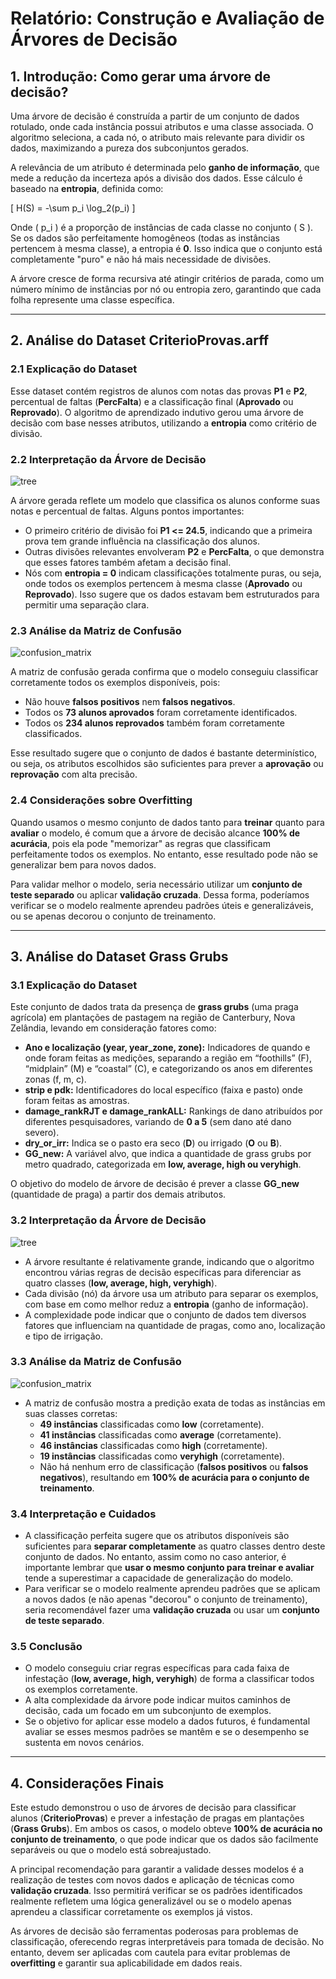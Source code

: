 # Relatório: Construção e Avaliação de Árvores de Decisão

## 1. Introdução: Como gerar uma árvore de decisão?

Uma árvore de decisão é construída a partir de um conjunto de dados rotulado, onde cada instância possui atributos e uma classe associada. O algoritmo seleciona, a cada nó, o atributo mais relevante para dividir os dados, maximizando a pureza dos subconjuntos gerados.

A relevância de um atributo é determinada pelo **ganho de informação**, que mede a redução da incerteza após a divisão dos dados. Esse cálculo é baseado na **entropia**, definida como:

\[
H(S) = -\sum p_i \log_2(p_i)
\]

Onde \( p_i \) é a proporção de instâncias de cada classe no conjunto \( S \). Se os dados são perfeitamente homogêneos (todas as instâncias pertencem à mesma classe), a entropia é **0**. Isso indica que o conjunto está completamente "puro" e não há mais necessidade de divisões.

A árvore cresce de forma recursiva até atingir critérios de parada, como um número mínimo de instâncias por nó ou entropia zero, garantindo que cada folha represente uma classe específica.

---

## 2. Análise do Dataset **CriterioProvas.arff**

### 2.1 Explicação do Dataset

Esse dataset contém registros de alunos com notas das provas **P1** e **P2**, percentual de faltas (**PercFalta**) e a classificação final (**Aprovado** ou **Reprovado**). O algoritmo de aprendizado indutivo gerou uma árvore de decisão com base nesses atributos, utilizando a **entropia** como critério de divisão.

### 2.2 Interpretação da Árvore de Decisão

![tree](https://raw.githubusercontent.com/gb-cs-rt/aprendizado_indutivo_cc7711/refs/heads/main/criterio_provas/tree.png)

A árvore gerada reflete um modelo que classifica os alunos conforme suas notas e percentual de faltas. Alguns pontos importantes:

- O primeiro critério de divisão foi **P1 <= 24.5**, indicando que a primeira prova tem grande influência na classificação dos alunos.
- Outras divisões relevantes envolveram **P2** e **PercFalta**, o que demonstra que esses fatores também afetam a decisão final.
- Nós com **entropia = 0** indicam classificações totalmente puras, ou seja, onde todos os exemplos pertencem à mesma classe (**Aprovado** ou **Reprovado**). Isso sugere que os dados estavam bem estruturados para permitir uma separação clara.

### 2.3 Análise da Matriz de Confusão

![confusion_matrix](https://raw.githubusercontent.com/gb-cs-rt/aprendizado_indutivo_cc7711/refs/heads/main/criterio_provas/confusion_matrix.png)

A matriz de confusão gerada confirma que o modelo conseguiu classificar corretamente todos os exemplos disponíveis, pois:

- Não houve **falsos positivos** nem **falsos negativos**.
- Todos os **73 alunos aprovados** foram corretamente identificados.
- Todos os **234 alunos reprovados** também foram corretamente classificados.

Esse resultado sugere que o conjunto de dados é bastante determinístico, ou seja, os atributos escolhidos são suficientes para prever a **aprovação** ou **reprovação** com alta precisão.

### 2.4 Considerações sobre Overfitting

Quando usamos o mesmo conjunto de dados tanto para **treinar** quanto para **avaliar** o modelo, é comum que a árvore de decisão alcance **100% de acurácia**, pois ela pode "memorizar" as regras que classificam perfeitamente todos os exemplos. No entanto, esse resultado pode não se generalizar bem para novos dados.

Para validar melhor o modelo, seria necessário utilizar um **conjunto de teste separado** ou aplicar **validação cruzada**. Dessa forma, poderíamos verificar se o modelo realmente aprendeu padrões úteis e generalizáveis, ou se apenas decorou o conjunto de treinamento.

---

## 3. Análise do Dataset **Grass Grubs**

### 3.1 Explicação do Dataset

Este conjunto de dados trata da presença de **grass grubs** (uma praga agrícola) em plantações de pastagem na região de Canterbury, Nova Zelândia, levando em consideração fatores como:

- **Ano e localização (year, year_zone, zone):** Indicadores de quando e onde foram feitas as medições, separando a região em “foothills” (F), “midplain” (M) e “coastal” (C), e categorizando os anos em diferentes zonas (f, m, c).
- **strip e pdk:** Identificadores do local específico (faixa e pasto) onde foram feitas as amostras.
- **damage_rankRJT e damage_rankALL:** Rankings de dano atribuídos por diferentes pesquisadores, variando de **0 a 5** (sem dano até dano severo).
- **dry_or_irr:** Indica se o pasto era seco (**D**) ou irrigado (**O** ou **B**).
- **GG_new:** A variável alvo, que indica a quantidade de grass grubs por metro quadrado, categorizada em **low, average, high ou veryhigh**.

O objetivo do modelo de árvore de decisão é prever a classe **GG_new** (quantidade de praga) a partir dos demais atributos.

### 3.2 Interpretação da Árvore de Decisão

![tree](https://raw.githubusercontent.com/gb-cs-rt/aprendizado_indutivo_cc7711/refs/heads/main/grub_damage/tree.png)

- A árvore resultante é relativamente grande, indicando que o algoritmo encontrou várias regras de decisão específicas para diferenciar as quatro classes (**low, average, high, veryhigh**).
- Cada divisão (nó) da árvore usa um atributo para separar os exemplos, com base em como melhor reduz a **entropia** (ganho de informação).
- A complexidade pode indicar que o conjunto de dados tem diversos fatores que influenciam na quantidade de pragas, como ano, localização e tipo de irrigação.

### 3.3 Análise da Matriz de Confusão

![confusion_matrix](https://raw.githubusercontent.com/gb-cs-rt/aprendizado_indutivo_cc7711/refs/heads/main/grub_damage/confusion_matrix.png)

- A matriz de confusão mostra a predição exata de todas as instâncias em suas classes corretas:  
   - **49 instâncias** classificadas como **low** (corretamente).  
   - **41 instâncias** classificadas como **average** (corretamente).  
   - **46 instâncias** classificadas como **high** (corretamente).  
   - **19 instâncias** classificadas como **veryhigh** (corretamente).  
   - Não há nenhum erro de classificação (**falsos positivos** ou **falsos negativos**), resultando em **100% de acurácia para o conjunto de treinamento**.

### 3.4 Interpretação e Cuidados

- A classificação perfeita sugere que os atributos disponíveis são suficientes para **separar completamente** as quatro classes dentro deste conjunto de dados. No entanto, assim como no caso anterior, é importante lembrar que **usar o mesmo conjunto para treinar e avaliar** tende a superestimar a capacidade de generalização do modelo.
- Para verificar se o modelo realmente aprendeu padrões que se aplicam a novos dados (e não apenas "decorou" o conjunto de treinamento), seria recomendável fazer uma **validação cruzada** ou usar um **conjunto de teste separado**.

### 3.5 Conclusão  

- O modelo conseguiu criar regras específicas para cada faixa de infestação (**low, average, high, veryhigh**) de forma a classificar todos os exemplos corretamente.
- A alta complexidade da árvore pode indicar muitos caminhos de decisão, cada um focado em um subconjunto de exemplos.
- Se o objetivo for aplicar esse modelo a dados futuros, é fundamental avaliar se esses mesmos padrões se mantêm e se o desempenho se sustenta em novos cenários.

---

## 4. Considerações Finais

Este estudo demonstrou o uso de árvores de decisão para classificar alunos (**CriterioProvas**) e prever a infestação de pragas em plantações (**Grass Grubs**). Em ambos os casos, o modelo obteve **100% de acurácia no conjunto de treinamento**, o que pode indicar que os dados são facilmente separáveis ou que o modelo está sobreajustado.

A principal recomendação para garantir a validade desses modelos é a realização de testes com novos dados e aplicação de técnicas como **validação cruzada**. Isso permitirá verificar se os padrões identificados realmente refletem uma lógica generalizável ou se o modelo apenas aprendeu a classificar corretamente os exemplos já vistos.

As árvores de decisão são ferramentas poderosas para problemas de classificação, oferecendo regras interpretáveis para tomada de decisão. No entanto, devem ser aplicadas com cautela para evitar problemas de **overfitting** e garantir sua aplicabilidade em dados reais.
